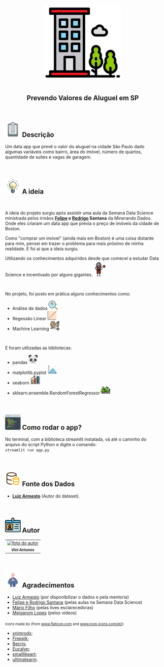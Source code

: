 <p align="center">
  <img src="Previsao_valor_aluguel/images/icone_apartamento.svg" float="center" width=250px/>
</p>
    
<h1 align="center">
  <h2 align="center"><strong align="center">Prevendo Valores de Aluguel em SP</strong></h2>
</h1>

<br>

<h2><img src="Previsao_valor_aluguel/images/descricao.svg" width=50px/> Descrição </h2>

<p>
  Um data app que prevê o valor do aluguel na cidade São Paulo dado algumas variáveis como bairro, área do imóvel, número de quartos, quantidade de suítes e vagas de garagem.
</p>

<br>

<h2><img src="Previsao_valor_aluguel/images/ideia.svg" width=50px/> A ideia </h2>
<p align="center" >
  
</p>

<br>

<p>
  A ideia do projeto surgiu após assistir uma aula da Semana Data Science ministrada pelos irmãos <strong><a href="https://www.linkedin.com/in/felipe-santana-b5515a22/">Felipe</a> e <a href="https://www.linkedin.com/in/rodrigo-santana-ferreira-0ab041128/">Rodrigo</a> Santana</strong> da <a haref="https://minerandodados.com.br/">Minerando Dados</a>. Onde eles criaram um data app que previa o preço de imóveis da cidade de Boston.
</p>

<p>Como "comprar um imóvel" (ainda mais em Boston) é uma coisa distante para mim, pensei em trazer o problema para mais próximo de minha realidade. E foi aí que a ideia surgiu.</p>

<p>
  Utilizando os conhecimentos adquiridos desde que comecei a estudar Data Science e incentivado por alguns gigantes.<img src="Previsao_valor_aluguel/images/isaac_newton.svg" width=50px/>
</p>

<br>

<p>No projeto, foi posto em prática alguns conhecimentos como:
  <ul>
    <li>Análise de dados <img src="Previsao_valor_aluguel/images/analise_de_dados.svg" width=30px/></li>
    <li>Regessão Linear <img src="Previsao_valor_aluguel/images/regressao_linear.svg" width=30px/></li>
    <li>Machine Learning <img src="Previsao_valor_aluguel/images/machine_learning.svg" width=30px/></li>
  </ul>
  </p>
  
  <br>
  
  <p>
  E foram utilizadas as bibliotecas:
  <ul>
    <li>pandas <img src="Previsao_valor_aluguel/images/pandas.svg" width=30px/></li>
    <li>matplotlib.pyplot <img src="Previsao_valor_aluguel/images/matplotlib.svg" width=30px/></li>
    <li>seaborn <img src="Previsao_valor_aluguel/images/seaborn.svg" width=30px/></li>
    <li>sklearn.ensemble.RandomForestRegressor <img src="Previsao_valor_aluguel/images/random_forest.svg" width=30px/></li>
  </ul>  
</p>

<br>

<h2><img src="Previsao_valor_aluguel/images/como_rodar.svg" width=50px/> Como rodar o app? </h2>
<p>
  No terminal, com a biblioteca streamlit instalada, vá até o caminho do arquivo do script Python e digite o comando:
  <br>
  <code>streamlit run app.py</code>
  <br>
</p>

<br>

<h2><img src="Previsao_valor_aluguel/images/fonte_de_dados.svg" width=50px/> Fonte dos Dados </h2>
<ul>
    <li><a href="https://github.com/LuizArmesto/notebooks/blob/master/regressao_linear/apartamentos_alugar_sao_paulo.csv?raw=true" target="_blank"><strong>Luiz Armesto</strong></a> (Autor do dataset).</li>
</ul>
<br>

<h2><img src="Previsao_valor_aluguel/images/autor.svg" width=50px/> Autor </h2>

<table>
  <tr>
    <td align="center"><a href="https://www.linkedin.com/in/vini-antunes/" target="_blank"><img src="https://avatars0.githubusercontent.com/u/57882903?s=460&u=caee8cc76060b036952e169feba0449f2d43519e&v=4" width="150px;" alt="foto do autor"/><br /><sub><b>Vini Antunes</b></sub></a><br /></td>
  <tr>
</table>

<br>

<h2><img src="Previsao_valor_aluguel/images/agradecimentos.svg" width=50px/> Agradecimentos </h2>

<ul>
  <li><a href="https://github.com/LuizArmesto" target="_blank">Luiz Armesto</a> (por disponibilizar o dados e pela mentoria)</li>
  <li><a href="https://minerandodados.com.br/" target="_blank">Felipe e Rodrigo Santana</a> (pelas aulas na Semana Data Science)</li>
  <li><a href="https://www.mariofilho.com/" target="_blank">Mário Filho</a> (pelas lives esclarecedoras)</li>
  <li><a href="https://www.linkedin.com/in/meigarom/" target="_blank">Meigarom Lopes</a> (pelos vídeos)</li>
</ul>

<p>
  <sub>
    <adress>
      Icons made by (from <a href="https://www.flaticon.com/br/" target="_blank" title="Flaticon"> www.flaticon.com</a> and <a href="https://icon-icons.com/pt/" target="_blank" title="Icon-Icons">www.icon-icons.com/pt/</a>):
      <ul>
        <li><a href="https://www.flaticon.com/br/autores/xnimrodx" target="_blank" title="xnimrodx">xnimrodx</a>;</li>
        <li><a href="https://www.flaticon.com/br/autores/freepik" target="_blank" title="Freepik">Freepik</a>;</li>
        <li><a href="https://www.flaticon.com/br/autores/becris" target="_blank" title="Becris">Becris</a>;</li>
        <li><a href="https://www.flaticon.com/br/autores/eucalyp" target="_blank" title="Eucalyp">Eucalyp</a>;</li>
        <li><a href="https://www.flaticon.com/br/autores/smalllikeart" target="_blank" title="smalllikeart">smalllikeart</a>;</li>
        <li><a href="https://www.flaticon.com/br/autores/ultimatearm" target="_blank" title="ultimatearm">ultimatearm</a>.</li>
      </ul>
    </adress>
  <sub>
</p>
